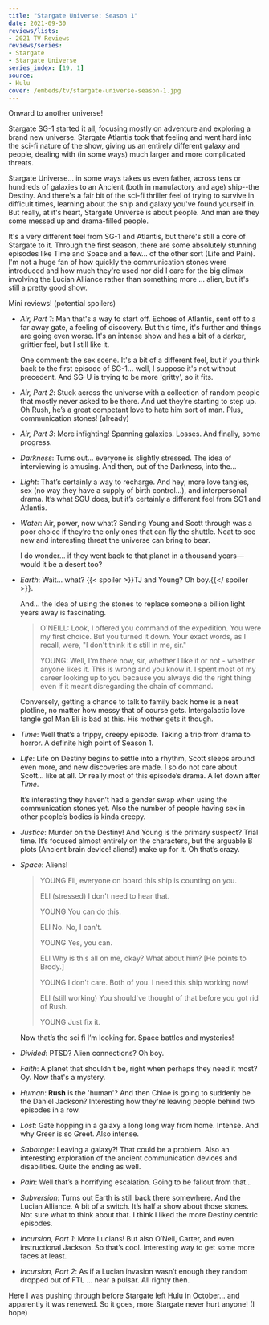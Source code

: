 ```yaml
---
title: "Stargate Universe: Season 1"
date: 2021-09-30
reviews/lists:
- 2021 TV Reviews
reviews/series:
- Stargate
- Stargate Universe
series_index: [19, 1]
source:
- Hulu
cover: /embeds/tv/stargate-universe-season-1.jpg
---
```

Onward to another universe!

Stargate SG-1 started it all, focusing mostly on adventure and exploring a brand new universe. Stargate Atlantis took that feeling and went hard into the sci-fi nature of the show, giving us an entirely different galaxy and people, dealing with (in some ways) much larger and more complicated threats. 

Stargate Universe... in some ways takes us even father, across tens or hundreds of galaxies to an Ancient (both in manufactory and age) ship--the Destiny. And there's a fair bit of the sci-fi thriller feel of trying to survive in difficult times, learning about the ship and galaxy you've found yourself in. But really, at it's heart, Stargate Universe is about people. And man are they some messed up and drama-filled people. 

It's a very different feel from SG-1 and Atlantis, but there's still a core of Stargate to it. Through the first season, there are some absolutely stunning episodes like Time and Space and a few... of the other sort (Life and Pain). I'm not a huge fan of how quickly the communication stones were introduced and how much they're used nor did I care for the big climax involving the Lucian Alliance rather than something more ... alien, but it's still a pretty good show. 

Mini reviews! (potential spoilers)

- *Air, Part 1*: Man that's a way to start off. Echoes of Atlantis, sent off to a far away gate, a feeling of discovery. But this time, it's further and things are going even worse. It's an intense show and has a bit of a darker, grittier feel, but I still like it. 

    One comment: the sex scene. It's a bit of a different feel, but if you think back to the first episode of SG-1... well, I suppose it's not without precedent. And SG-U is trying to be more 'gritty', so it fits.

- *Air, Part 2*: Stuck across the universe with a collection of random people that mostly never asked to be there. And uet they’re starting to step up. Oh Rush, he’s a great competant love to hate him sort of man. Plus, communication stones! (already)

- *Air, Part 3*: More infighting! Spanning galaxies. Losses. And finally, some progress. 

- *Darkness*: Turns out… everyone is slightly stressed. The idea of interviewing is amusing. And then, out of the Darkness, into the…

- *Light*: That’s certainly a way to recharge. And hey, more love tangles, sex (no way they have a supply of birth control…), and interpersonal drama. It’s what SGU does, but it’s certainly a different feel from SG1 and Atlantis. 

- *Water*: Air, power, now what? Sending Young and Scott through was a poor choice if they’re the only ones that can fly the shuttle. Neat to see new and interesting threat the universe can bring to bear. 

    I do wonder… if they went back to that planet in a thousand years—would it be a desert too?

- *Earth*: Wait… what? {{< spoiler >}}TJ and Young? Oh boy.{{</ spoiler >}}. 

    And… the idea of using the stones to replace someone a billion light years away is fascinating.

    > O'NEILL: Look, I offered you command of the expedition. You were my first choice. But you turned it down. Your exact words, as I recall, were, "I don't think it's still in me, sir."
    >
    > YOUNG: Well, I'm there now, sir, whether I like it or not - whether anyone likes it. This is wrong and you know it. I spent most of my career looking up to you because you always did the right thing even if it meant disregarding the chain of command.

    Conversely, getting a chance to talk to family back home is a neat plotline, no matter how messy that of course gets. Intergalactic love tangle go! Man Eli is bad at this. His mother gets it though. 

- *Time*: Well that’s a trippy, creepy episode. Taking a trip from drama to horror. A definite high point of Season 1. 

- *Life*: Life on Destiny begins to settle into a rhythm, Scott sleeps around even more,  and new discoveries are made. I so do not care about Scott… like at all. Or really most of this episode’s drama. A let down after *Time*. 

    It’s interesting they haven’t had a gender swap when using the communication stones yet. Also the number of people having sex in other people’s bodies is kinda creepy. 

- *Justice*: Murder on the Destiny! And Young is the primary suspect? Trial time. It’s focused almost entirely on the characters, but the arguable B plots (Ancient brain device! aliens!) make up for it. Oh that’s crazy. 

- *Space*: Aliens!

    > YOUNG Eli, everyone on board this ship is counting on you.
    > 
    > ELI (stressed) I don't need to hear that.
    > 
    > YOUNG You can do this. 
    >
    > ELI No. No, I can't.
    > 
    > YOUNG Yes, you can.
    > 
    > ELI Why is this all on me, okay? What about him? [He points to Brody.]
    > 
    > YOUNG I don't care. Both of you. I need this ship working now!
    > 
    > ELI (still working) You should've thought of that before you got rid of Rush.
    > 
    > YOUNG Just fix it.

    Now that’s the sci fi I’m looking for. Space battles and mysteries!

- *Divided*: PTSD? Alien connections? Oh boy. 

- *Faith*: A planet that shouldn't be, right when perhaps they need it most? Oy. Now that's a mystery. 

- *Human*: **Rush** is the 'human'? And then Chloe is going to suddenly be the Daniel Jackson? Interesting how they're leaving people behind two episodes in a row. 

- *Lost*: Gate hopping in a galaxy a long long way from home. Intense. And why Greer is so Greet. Also intense. 

- *Sabotage*: Leaving a galaxy?! That could be a problem. Also an interesting exploration of the ancient communication devices and disabilities. Quite the ending as well. 

- *Pain*: Well that’s a horrifying escalation. Going to be fallout from that…

- *Subversion*: Turns out Earth is still back there somewhere. And the Lucian Alliance. A bit of a switch. It’s half a show about those stones. Not sure what to think about that. I think I liked the more Destiny centric episodes. 

- *Incursion, Part 1*: More Lucians! But also O’Neil, Carter, and even instructional Jackson. So that’s cool. Interesting way to get some more faces at least. 

- *Incursion, Part 2*: As if a Lucian invasion wasn’t enough they random dropped out of FTL … near a pulsar. All righty then. 

Here I was pushing through before Stargate left Hulu in October… and apparently it was renewed. So it goes, more Stargate never hurt anyone! (I hope)
